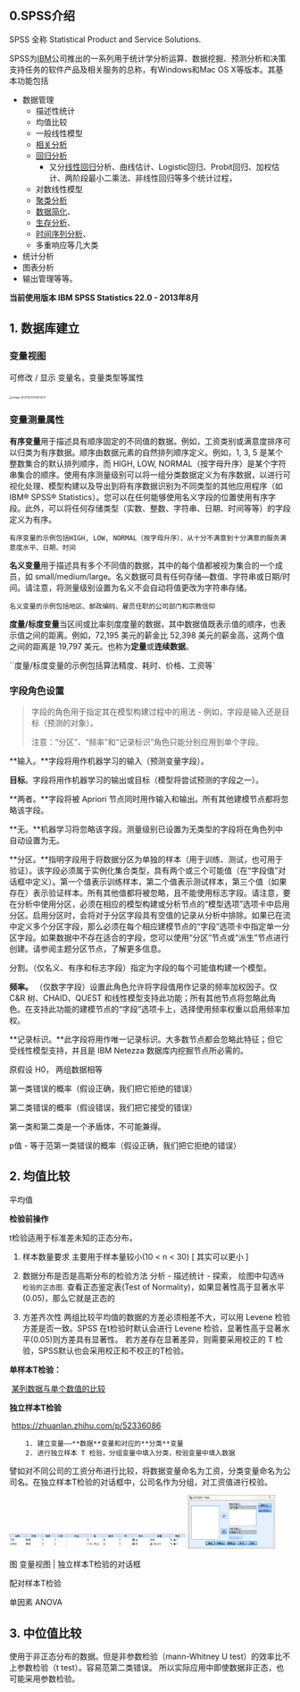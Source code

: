 ## 0.SPSS介绍

SPSS 全称 Statistical Product and Service Solutions. 

SPSS为[IBM](https://baike.baidu.com/item/IBM/9190)公司推出的一系列用于统计学分析运算、数据挖掘、预测分析和决策支持任务的软件产品及相关服务的总称，有Windows和Mac OS X等版本。其基本功能包括

* 数据管理
  * 描述性统计
  * 均值比较
  * 一般线性模型
  * [相关分析](https://baike.baidu.com/item/相关分析)  
  * [回归分析](https://baike.baidu.com/item/回归分析) 
    * 又分[线性回归](https://baike.baidu.com/item/线性回归)分析、曲线估计、Logistic回归、Probit回归、加权估计、两阶段最小二乘法、非线性回归等多个统计过程，
  * 对数线性模型
  * [聚类分析](https://baike.baidu.com/item/聚类分析)
  * [数据简化](https://baike.baidu.com/item/数据简化)、
  * [生存分析](https://baike.baidu.com/item/生存分析)、
  * [时间序列分析](https://baike.baidu.com/item/时间序列分析)、
  * 多重响应等几大类
* 统计分析
* 图表分析
* 输出管理等等。



**当前使用版本 IBM SPSS Statistics 22.0 - 2013年8月** 



## 1. 数据库建立

### 变量视图

可修改 / 显示 变量名，变量类型等属性

<img src="D:\software-manual\manual\SPSS.assets\image-20201025150813031.png" alt="image-20201025150813031" style="zoom: 33%;" />



### 变量测量属性

**有序变量**用于描述具有顺序固定的不同值的数据。例如，工资类别或满意度排序可以归类为有序数据。顺序由数据元素的自然排列顺序定义。例如，1, 3, 5 是某个整数集合的默认排列顺序，而 HIGH, LOW, NORMAL（按字母升序）是某个字符串集合的顺序。使用有序测量级别可以将一组分类数据定义为有序数据，以进行可视化处理、模型构建以及导出到将有序数据识别为不同类型的其他应用程序（如 IBM® SPSS® Statistics）。您可以在任何能够使用名义字段的位置使用有序字段。此外，可以将任何存储类型（实数、整数、字符串、日期、时间等等）的字段定义为有序。

`有序变量的示例包括HIGH, LOW, NORMAL（按字母升序）、从十分不满意到十分满意的服务满意度水平、日期、时间` 



**名义变量**用于描述具有多个不同值的数据，其中的每个值都被视为集合的一个成员，如 small/medium/large。名义数据可具有任何存储—数值、字符串或日期/时间。请注意，将测量级别设置为名义不会自动将值更改为字符串存储。

`名义变量的示例包括地区、邮政编码、雇员任职的公司部门和宗教信仰` 



**度量/标度变量**当区间或比率刻度度量的数据，其中数据值既表示值的顺序，也表示值之间的距离。例如，72,195 美元的薪金比 52,398 美元的薪金高，这两个值之间的距离是 19,797 美元。也称为**定量**或**连续数据**。

``度量/标度变量的示例包括算法精度、耗时、价格、工资等` 



### **字段角色设置**

> 字段的角色用于指定其在模型构建过程中的用法 - 例如，字段是输入还是目标（预测的对象）。
>
> 注意：“分区”、“频率”和“记录标识”角色只能分别应用到单个字段。

 

**输入。**字段将用作机器学习的输入（预测变量字段）。

 

**目标**。字段将用作机器学习的输出或目标（模型将尝试预测的字段之一）。

 

**两者。**字段将被 Apriori 节点同时用作输入和输出。所有其他建模节点都将忽略该字段。

 

**无。**机器学习将忽略该字段。测量级别已设置为无类型的字段将在角色列中自动设置为无。

 

**分区。**指明字段用于将数据分区为单独的样本（用于训练、测试，也可用于验证）。该字段必须属于实例化集合类型，具有两个或三个可能值（在“字段值”对话框中定义）。第一个值表示训练样本，第二个值表示测试样本，第三个值（如果存在）表示验证样本。所有其他值都将被忽略，且不能使用标志字段。请注意，要在分析中使用分区，必须在相应的模型构建或分析节点的“模型选项”选项卡中启用分区。启用分区时，会将对于分区字段具有空值的记录从分析中排除。如果已在流中定义多个分区字段，那么必须在每个相应建模节点的“字段”选项卡中指定单一分区字段。如果数据中不存在适合的字段，您可以使用“分区”节点或“派生”节点进行创建。请参阅主题分区节点，了解更多信息。

分割。（仅名义、有序和标志字段）指定为字段的每个可能值构建一个模型。

 

**频率。** （仅数字字段）设置此角色允许将字段值用作记录的频率加权因子。仅 C&R 树、CHAID、QUEST 和线性模型支持此功能；所有其他节点将忽略此角色。在支持此功能的建模节点的“字段”选项卡上，选择使用频率权重以启用频率加权。

 

**记录标识。**此字段将用作唯一记录标识。大多数节点都会忽略此特征；但它受线性模型支持，并且是 IBM Netezza 数据库内挖掘节点所必需的。



原假设 H0， 两组数据相等

第一类错误的概率（假设正确，我们把它拒绝的错误）

第二类错误的概率（假设错误，我们把它接受的错误）

第一类和第二类是一个矛盾体，不可能兼得。

p值 - 等于范第一类错误的概率（假设正确，我们把它拒绝的错误）

## 2. 均值比较

平均值

**检验前操作**

t检验适用于标准差未知的正态分布，

1. 样本数量要求
主要用于样本量较小(10 < n < 30) [ 其实可以更小 ]

2. 数据分布是否是高斯分布的检验方法
分析 - 描述统计 - 探索， 绘图中勾选`待检验的正态图`. 查看正态鉴定表(Test of Normality)，如果显著性高于显著水平(0.05)，那么它就是正态的

3. 方差齐次性
两组比较平均值的数据的方差必须相差不大，可以用 Levene 检验方差是否一致。SPSS 在t检验时默认会进行 Levene 检验，显著性高于显著水平(0.05)则方差具有显著性。 若方差存在显著差异，则需要采用校正的 T 检验，SPSS默认也会采用校正和不校正的T检验。

**单样本T检验：**

​		[某列数据与单个数值的比较](https://jingyan.baidu.com/article/22fe7ced055e623002617f05.html) 


**独立样本T检验** 
    
​		https://zhuanlan.zhihu.com/p/52336086

		1. 建立变量——**数据**变量和对应的**分类**变量
  		2. 进行独立样本 T 检验，分组变量中填入分类，校验变量中填入数据



​	譬如对不同公司的工资分布进行比较，将数据变量命名为工资，分类变量命名为公司名。在独立样本T检验的对话框中，公司名作为分组，对工资值进行校验。

<img src="SPSS.assets/image-20210209144800502.png" style="zoom: 33%;" />  <img src="SPSS.assets/image-20210209144924647.png" style="zoom:33%;" />

图 变量视图 | 独立样本T检验的对话框




配对样本T检验



单因素 ANOVA



## 3. 中位值比较

使用于非正态分布的数据。但是非参数检验（mann-Whitney U test）的效率比不上参数检验（t test）。容易范第二类错误。 所以实际应用中即使数据非正态，也可能采用参数检验。






